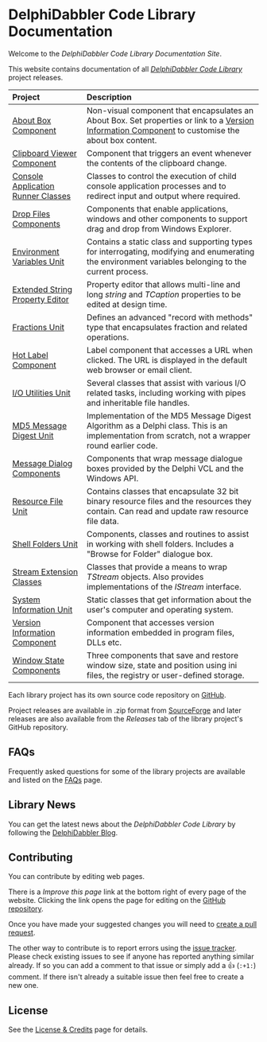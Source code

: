 # DelphiDabbler Code Library Documentation

Welcome to the _DelphiDabbler Code Library Documentation Site_.

This website contains documentation of all [_DelphiDabbler Code Library_](https://delphidabbler.com/codelib) project releases.

| Project | Description |
|:--------|:------------|
| [About Box Component](./AboutBox/index.md) | Non-visual component that encapsulates an About Box. Set properties or link to a [Version Information Component](./VerInfo/index.md) to customise the about box content. |
| [Clipboard Viewer Component](./CBView/index.md) | Component that triggers an event whenever the contents of the clipboard change. |
| [Console Application Runner Classes](./ConsoleApp/index.md) | Classes to control the execution of child console application processes and to redirect input and output where required. |
| [Drop Files Components](./DropFiles/index.md) | Components that enable applications, windows and other components to support drag and drop from Windows Explorer. |
| [Environment Variables Unit](./EnvVars/index.md) | Contains a static class and supporting types for interrogating, modifying and enumerating the environment variables belonging to the current process. |
| [Extended String Property Editor](./StringPE/index.md) | Property editor that allows multi-line and long _string_ and _TCaption_ properties to be edited at design time. |
| [Fractions Unit](./Fractions/index.md) | Defines an advanced "record with methods" type that encapsulates fraction and related operations. |
| [Hot Label Component](./HotLabel/index.md) | Label component that accesses a URL when clicked. The URL is displayed in the default web browser or email client. |
| [I/O Utilities Unit](./IOUtils/index.md) | Several classes that assist with various I/O related tasks, including working with pipes and inheritable file handles. |
| [MD5 Message Digest Unit](./MD5/index.md) | Implementation of the MD5 Message Digest Algorithm as a Delphi class. This is an implementation from scratch, not a wrapper round earlier code. |
| [Message Dialog Components](./MsgDlg/index.md) | Components that wrap message dialogue boxes provided by the Delphi VCL and the Windows API. |
| [Resource File Unit](./ResFile/index.md) | Contains classes that encapsulate 32 bit binary resource files and the resources they contain. Can read and update raw resource file data. |
| [Shell Folders Unit](./ShellFolders/index.md) | Components, classes and routines to assist in working with shell folders. Includes a "Browse for Folder" dialogue box. |
| [Stream Extension Classes](./Streams/index.md) | Classes that provide a means to wrap _TStream_ objects. Also provides implementations of the _IStream_ interface. |
| [System Information Unit](./SysInfo/index.md/) | Static classes that get information about the user's computer and operating system.  |
| [Version Information Component](./VerInfo/index.md) | Component that accesses version information embedded in program files, DLLs etc. |
| [Window State Components](./WdwState/index.md) | Three components that save and restore window size, state and position using ini files, the registry or user-defined storage. |

Each library project has its own source code repository on [GitHub](https://github.com/ddablib).

Project releases are available in .zip format from [SourceForge](https://sourceforge.net/projects/ddablib/files/) and later releases are also available from the _Releases_ tab of the library project's GitHub repository.

## FAQs

Frequently asked questions for some of the library projects are available and listed on the [FAQs](./faqs.md) page.

## Library News

You can get the latest news about the _DelphiDabbler Code Library_ by following the [DelphiDabbler Blog](https://delphidabbler.blogspot.com/).

## Contributing

You can contribute by editing web pages.

There is a _Improve this page_ link at the bottom right of every page of the website. Clicking the link opens the page for editing on the [GitHub repository](https://github.com/ddablib/ddablib.github.io).

Once you have made your suggested changes you will need to [create a pull request](https://docs.github.com/en/pull-requests/collaborating-with-pull-requests/proposing-changes-to-your-work-with-pull-requests/creating-a-pull-request).

The other way to contribute is to report errors using the [issue tracker](https://github.com/ddablib/ddablib.github.io/issues). Please check existing issues to see if anyone has reported anything similar already. If so you can add a comment to that issue or simply add a 👍 (`:+1:`) comment. If there isn't already a suitable issue then feel free to create a new one.

## License

See the [License & Credits](./credits.md) page for details.
